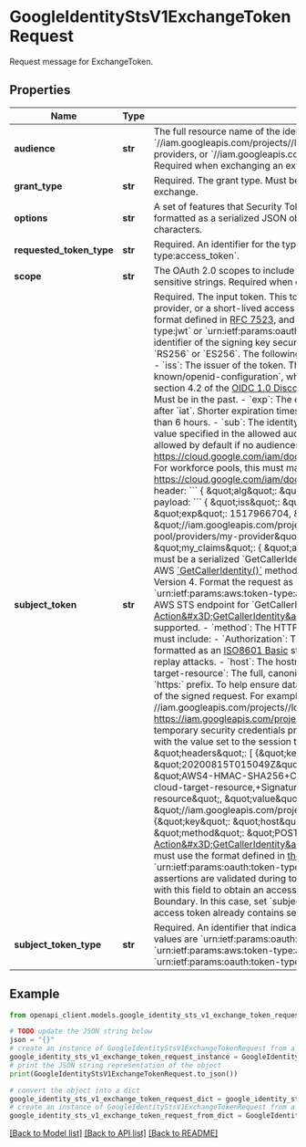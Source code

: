 # GoogleIdentityStsV1ExchangeTokenRequest

Request message for ExchangeToken.

## Properties

Name | Type | Description | Notes
------------ | ------------- | ------------- | -------------
**audience** | **str** | The full resource name of the identity provider; for example: &#x60;//iam.googleapis.com/projects//locations/global/workloadIdentityPools//providers/&#x60; for workload identity pool providers, or &#x60;//iam.googleapis.com/locations/global/workforcePools//providers/&#x60; for workforce pool providers. Required when exchanging an external credential for a Google access token. | [optional] 
**grant_type** | **str** | Required. The grant type. Must be &#x60;urn:ietf:params:oauth:grant-type:token-exchange&#x60;, which indicates a token exchange. | [optional] 
**options** | **str** | A set of features that Security Token Service supports, in addition to the standard OAuth 2.0 token exchange, formatted as a serialized JSON object of Options. The size of the parameter value must not exceed 4096 characters. | [optional] 
**requested_token_type** | **str** | Required. An identifier for the type of requested security token. Must be &#x60;urn:ietf:params:oauth:token-type:access_token&#x60;. | [optional] 
**scope** | **str** | The OAuth 2.0 scopes to include on the resulting access token, formatted as a list of space-delimited, case-sensitive strings. Required when exchanging an external credential for a Google access token. | [optional] 
**subject_token** | **str** | Required. The input token. This token is either an external credential issued by a workload identity pool provider, or a short-lived access token issued by Google. If the token is an OIDC JWT, it must use the JWT format defined in [RFC 7523](https://tools.ietf.org/html/rfc7523), and the &#x60;subject_token_type&#x60; must be either &#x60;urn:ietf:params:oauth:token-type:jwt&#x60; or &#x60;urn:ietf:params:oauth:token-type:id_token&#x60;. The following headers are required: - &#x60;kid&#x60;: The identifier of the signing key securing the JWT. - &#x60;alg&#x60;: The cryptographic algorithm securing the JWT. Must be &#x60;RS256&#x60; or &#x60;ES256&#x60;. The following payload fields are required. For more information, see [RFC 7523, Section 3](https://tools.ietf.org/html/rfc7523#section-3): - &#x60;iss&#x60;: The issuer of the token. The issuer must provide a discovery document at the URL &#x60;/.well-known/openid-configuration&#x60;, where &#x60;&#x60; is the value of this field. The document must be formatted according to section 4.2 of the [OIDC 1.0 Discovery specification](https://openid.net/specs/openid-connect-discovery-1_0.html#ProviderConfigurationResponse). - &#x60;iat&#x60;: The issue time, in seconds, since the Unix epoch. Must be in the past. - &#x60;exp&#x60;: The expiration time, in seconds, since the Unix epoch. Must be less than 48 hours after &#x60;iat&#x60;. Shorter expiration times are more secure. If possible, we recommend setting an expiration time less than 6 hours. - &#x60;sub&#x60;: The identity asserted in the JWT. - &#x60;aud&#x60;: For workload identity pools, this must be a value specified in the allowed audiences for the workload identity pool provider, or one of the audiences allowed by default if no audiences were specified. See https://cloud.google.com/iam/docs/reference/rest/v1/projects.locations.workloadIdentityPools.providers#oidc. For workforce pools, this must match the client ID specified in the provider configuration. See https://cloud.google.com/iam/docs/reference/rest/v1/locations.workforcePools.providers#oidc. Example header: &#x60;&#x60;&#x60; { \&quot;alg\&quot;: \&quot;RS256\&quot;, \&quot;kid\&quot;: \&quot;us-east-11\&quot; } &#x60;&#x60;&#x60; Example payload: &#x60;&#x60;&#x60; { \&quot;iss\&quot;: \&quot;https://accounts.google.com\&quot;, \&quot;iat\&quot;: 1517963104, \&quot;exp\&quot;: 1517966704, \&quot;aud\&quot;: \&quot;//iam.googleapis.com/projects/1234567890123/locations/global/workloadIdentityPools/my-pool/providers/my-provider\&quot;, \&quot;sub\&quot;: \&quot;113475438248934895348\&quot;, \&quot;my_claims\&quot;: { \&quot;additional_claim\&quot;: \&quot;value\&quot; } } &#x60;&#x60;&#x60; If &#x60;subject_token&#x60; is for AWS, it must be a serialized &#x60;GetCallerIdentity&#x60; token. This token contains the same information as a request to the AWS [&#x60;GetCallerIdentity()&#x60;](https://docs.aws.amazon.com/STS/latest/APIReference/API_GetCallerIdentity) method, as well as the AWS [signature](https://docs.aws.amazon.com/general/latest/gr/signing_aws_api_requests.html) for the request information. Use Signature Version 4. Format the request as URL-encoded JSON, and set the &#x60;subject_token_type&#x60; parameter to &#x60;urn:ietf:params:aws:token-type:aws4_request&#x60;. The following parameters are required: - &#x60;url&#x60;: The URL of the AWS STS endpoint for &#x60;GetCallerIdentity()&#x60;, such as &#x60;https://sts.amazonaws.com?Action&#x3D;GetCallerIdentity&amp;Version&#x3D;2011-06-15&#x60;. Regional endpoints are also supported. - &#x60;method&#x60;: The HTTP request method: &#x60;POST&#x60;. - &#x60;headers&#x60;: The HTTP request headers, which must include: - &#x60;Authorization&#x60;: The request signature. - &#x60;x-amz-date&#x60;: The time you will send the request, formatted as an [ISO8601 Basic](https://docs.aws.amazon.com/general/latest/gr/sigv4_elements.html#sigv4_elements_date) string. This value is typically set to the current time and is used to help prevent replay attacks. - &#x60;host&#x60;: The hostname of the &#x60;url&#x60; field; for example, &#x60;sts.amazonaws.com&#x60;. - &#x60;x-goog-cloud-target-resource&#x60;: The full, canonical resource name of the workload identity pool provider, with or without an &#x60;https:&#x60; prefix. To help ensure data integrity, we recommend including this header in the &#x60;SignedHeaders&#x60; field of the signed request. For example: //iam.googleapis.com/projects//locations/global/workloadIdentityPools//providers/ https://iam.googleapis.com/projects//locations/global/workloadIdentityPools//providers/ If you are using temporary security credentials provided by AWS, you must also include the header &#x60;x-amz-security-token&#x60;, with the value set to the session token. The following example shows a &#x60;GetCallerIdentity&#x60; token: &#x60;&#x60;&#x60; { \&quot;headers\&quot;: [ {\&quot;key\&quot;: \&quot;x-amz-date\&quot;, \&quot;value\&quot;: \&quot;20200815T015049Z\&quot;}, {\&quot;key\&quot;: \&quot;Authorization\&quot;, \&quot;value\&quot;: \&quot;AWS4-HMAC-SHA256+Credential&#x3D;$credential,+SignedHeaders&#x3D;host;x-amz-date;x-goog-cloud-target-resource,+Signature&#x3D;$signature\&quot;}, {\&quot;key\&quot;: \&quot;x-goog-cloud-target-resource\&quot;, \&quot;value\&quot;: \&quot;//iam.googleapis.com/projects//locations/global/workloadIdentityPools//providers/\&quot;}, {\&quot;key\&quot;: \&quot;host\&quot;, \&quot;value\&quot;: \&quot;sts.amazonaws.com\&quot;} . ], \&quot;method\&quot;: \&quot;POST\&quot;, \&quot;url\&quot;: \&quot;https://sts.amazonaws.com?Action&#x3D;GetCallerIdentity&amp;Version&#x3D;2011-06-15\&quot; } &#x60;&#x60;&#x60; If the token is a SAML 2.0 assertion, it must use the format defined in [the SAML 2.0 spec](https://www.oasis-open.org/committees/download.php/56776/sstc-saml-core-errata-2.0-wd-07.pdf), and the &#x60;subject_token_type&#x60; must be &#x60;urn:ietf:params:oauth:token-type:saml2&#x60;. See [Verification of external credentials](https://cloud.google.com/iam/docs/using-workload-identity-federation#verification_of_external_credentials) for details on how SAML 2.0 assertions are validated during token exchanges. You can also use a Google-issued OAuth 2.0 access token with this field to obtain an access token with new security attributes applied, such as a Credential Access Boundary. In this case, set &#x60;subject_token_type&#x60; to &#x60;urn:ietf:params:oauth:token-type:access_token&#x60;. If an access token already contains security attributes, you cannot apply additional security attributes. | [optional] 
**subject_token_type** | **str** | Required. An identifier that indicates the type of the security token in the &#x60;subject_token&#x60; parameter. Supported values are &#x60;urn:ietf:params:oauth:token-type:jwt&#x60;, &#x60;urn:ietf:params:oauth:token-type:id_token&#x60;, &#x60;urn:ietf:params:aws:token-type:aws4_request&#x60;, &#x60;urn:ietf:params:oauth:token-type:access_token&#x60;, and &#x60;urn:ietf:params:oauth:token-type:saml2&#x60;. | [optional] 

## Example

```python
from openapi_client.models.google_identity_sts_v1_exchange_token_request import GoogleIdentityStsV1ExchangeTokenRequest

# TODO update the JSON string below
json = "{}"
# create an instance of GoogleIdentityStsV1ExchangeTokenRequest from a JSON string
google_identity_sts_v1_exchange_token_request_instance = GoogleIdentityStsV1ExchangeTokenRequest.from_json(json)
# print the JSON string representation of the object
print(GoogleIdentityStsV1ExchangeTokenRequest.to_json())

# convert the object into a dict
google_identity_sts_v1_exchange_token_request_dict = google_identity_sts_v1_exchange_token_request_instance.to_dict()
# create an instance of GoogleIdentityStsV1ExchangeTokenRequest from a dict
google_identity_sts_v1_exchange_token_request_from_dict = GoogleIdentityStsV1ExchangeTokenRequest.from_dict(google_identity_sts_v1_exchange_token_request_dict)
```
[[Back to Model list]](../README.md#documentation-for-models) [[Back to API list]](../README.md#documentation-for-api-endpoints) [[Back to README]](../README.md)


